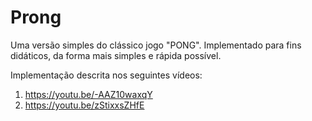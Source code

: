 # Prong

Uma versão simples do clássico jogo "PONG". Implementado para fins didáticos, da forma mais simples e rápida possível.

Implementação descrita nos seguintes vídeos:
1) https://youtu.be/-AAZ10waxqY
2) https://youtu.be/zStixxsZHfE
